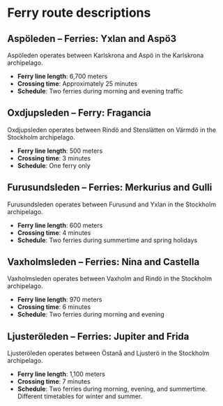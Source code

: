 # Ferry route descriptions

## Aspöleden – Ferries: Yxlan and Aspö3

Aspöleden operates between Karlskrona and Aspö in the Karlskrona archipelago.

- **Ferry line length**: 6,700 meters
- **Crossing time**: Approximately 25 minutes
- **Schedule**: Two ferries during morning and evening traffic

## Oxdjupsleden – Ferry: Fragancia

Oxdjupsleden operates between Rindö and Stenslätten on Värmdö in the Stockholm archipelago.

- **Ferry line length**: 500 meters
- **Crossing time**: 3 minutes
- **Schedule**: One ferry only

## Furusundsleden – Ferries: Merkurius and Gulli

Furusundsleden operates between Furusund and Yxlan in the Stockholm archipelago.

- **Ferry line length**: 600 meters
- **Crossing time**: 4 minutes
- **Schedule**: Two ferries during summertime and spring holidays

## Vaxholmsleden – Ferries: Nina and Castella

Vaxholmsleden operates between Vaxholm and Rindö in the Stockholm archipelago.

- **Ferry line length**: 970 meters
- **Crossing time**: 6 minutes
- **Schedule**: Two ferries during morning and evening

## Ljusteröleden – Ferries: Jupiter and Frida

Ljusteröleden operates between Östanå and Ljusterö in the Stockholm archipelago.

- **Ferry line length**: 1,100 meters
- **Crossing time**: 7 minutes
- **Schedule**: Two ferries during morning, evening, and summertime. Different timetables for winter and summer.
